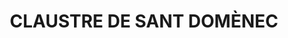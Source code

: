 ---
layout: patrimoni-details
title:  "CLAUSTRE DE SANT DOMÈNEC"
alt_title: null
class: "Edifici"
area: null
protection: null
addition_date: null
cat_code: null
cbp_code: "BCIL CH13"
image: "Claustre_St_Domenec.jpg"
card: null
collections: ["patrimoni-arquitectonic", "bcil-previstos-cbp"]
coordinates:
  - group1:
        - [1.461984961119468, 42.358722378384321]
        - [1.461958192573172, 42.358897258075224]
        - [1.462164679661361, 42.358912632388105]
        - [1.462188086869232, 42.358743879160976]
        - [1.462110139079854, 42.358733654258671]
        - [1.461984961119468, 42.358722378384321]
---